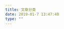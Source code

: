 ```yaml
---
title: 文章分类
date: 2019-01-7 13:47:40
type: ""
---
```


<!--stackedit_data:
eyJoaXN0b3J5IjpbLTEwODQwMjgyMDNdfQ==
-->